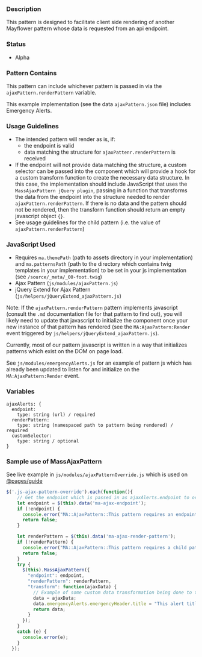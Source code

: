 ### Description
This pattern is designed to facilitate client side rendering of another Mayflower pattern whose data is requested from an api endpoint.


### Status
* Alpha


### Pattern Contains
This pattern can include whichever pattern is passed in via the `ajaxPattern.renderPattern` variable.

This example implementation (see the data `ajaxPattern.json` file) includes Emergency Alerts.

### Usage Guidelines 
  * The intended pattern will render as is, if:
       - the endpoint is valid
       - data matching the structure for `ajaxPattenr.renderPattern` is received
  * If the endpoint will not provide data matching the structure, a custom selector can be passed into the component which will provide a hook for a custom transform function to create the necessary data structure. In this case, the implementation should include JavaScript that uses the `MassAjaxPattern jQuery plugin`, passing in a function that transforms the data from the endpoint into the structure needed to render `ajaxPattern.renderPattern`.  If there is no data and the pattern should not be rendered, then the transform function should return an empty javascript object `{}`.
  * See usage guidelines for the child pattern (i.e. the value of `ajaxPattern.renderPattern`)

### JavaScript Used
* Requires `ma.themePath` (path to assets directory in your implementation) and `ma.patternsPath` (path to the directory which contains twig templates in your implementation) to be set in your js implementation (see `/source/_meta/_00-foot.twig`)
* Ajax Pattern (`js/modules/ajaxPattern.js`)
* jQuery Extend for Ajax Pattern (`js/helpers/jQueryExtend_ajaxPattern.js`)

Note: If the `ajaxPattern.renderPattern` pattern implements javascript (consult the `.md` documentation file for that pattern to find out), you will likely need to update that javascript to initialize the component once your new instance of that pattern has rendered (see the `MA:AjaxPattern:Render` event triggered by `js/helpers/jQueryExtend_ajaxPattern.js`).

Currently, most of our pattern javascript is written in a way that initializes patterns which exist on the DOM on page load.

See `js/modules/emergencyAlerts.js` for an example of pattern js which has already been updated to listen for and initialize on the `MA:AjaxPattern:Render` event.

### Variables
~~~
ajaxAlerts: {
  endpoint: 
    type: string (url) / required
  renderPattern: 
    type: string (namespaced path to pattern being rendered) / required
  customSelector: 
    type: string / optional
}
~~~

### Sample use of MassAjaxPattern
See live example in `js/modules/ajaxPatternOverride.js` which is used on [@pages/guide](/?pages-guide)
```javascript
$('.js-ajax-pattern-override').each(function(){
    // Get the endpoint which is passed in as ajaxAlerts.endpoint to organism data attribute.
    let endpoint = $(this).data('ma-ajax-endpoint');
    if (!endpoint) {
      console.error("MA::AjaxPattern::This pattern requires an endpoint to be passed in as an argument.");
      return false;
    }

    let renderPattern = $(this).data('ma-ajax-render-pattern');
    if (!renderPattern) {
      console.error("MA::AjaxPattern::This pattern requires a child pattern to be passed as an argument.");
      return false;
    }
    try {
      $(this).MassAjaxPattern({
        "endpoint": endpoint,
        "renderPattern": renderPattern,
        "transform": function(ajaxData) {
          // Example of some custom data transformation being done to the data according to implementation needs.  This will often include restructuring of data.
          data = ajaxData;
          data.emergencyAlerts.emergencyHeader.title = "This alert title was overridden by a custom transform function.";
          return data;
        }
      });
    }
    catch (e) {
      console.error(e);
    }
  });
```
